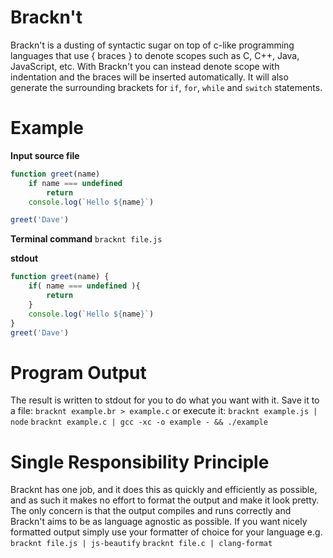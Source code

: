 # Brackn't
Brackn't is a dusting of syntactic sugar on top of c-like programming languages that use { braces } to denote scopes such as C, C++, Java, JavaScript, etc. With Brackn't you can instead denote scope with indentation and the braces will be inserted automatically.
It will also generate the surrounding brackets for `if`, `for`, `while` and `switch` statements.

Example
=======
**Input source file**
```javascript
function greet(name)
    if name === undefined
        return
    console.log(`Hello ${name}`)

greet('Dave')
```

**Terminal command**
`bracknt file.js`

**stdout**
```javascript
function greet(name) {
    if( name === undefined ){
        return
    }
    console.log(`Hello ${name}`)
}
greet('Dave')
```

Program Output
===============================
The result is written to stdout for you to do what you want with it.
Save it to a file:
`bracknt example.br > example.c`
or execute it:
`bracknt example.js | node`
`bracknt example.c | gcc -xc -o example - && ./example`

Single Responsibility Principle
===============================
Bracknt has one job, and it does this as quickly and efficiently as possible, and as such it makes no effort to format the output and make it look pretty. The only concern is that the output compiles and runs correctly and Brackn't aims to be as language agnostic as possible.
If you want nicely formatted output simply use your formatter of choice for your language e.g.
`bracknt file.js | js-beautify`
`bracknt file.c | clang-format`
